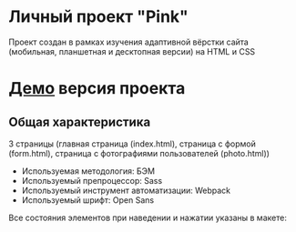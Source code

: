 # **Личный проект "Pink"**
Проект создан в рамках изучения адаптивной вёрстки сайта (мобильная, планшетная и десктопная версии) на HTML и CSS

 # [Демо](https://fadeyush.github.io/Pink/) версия проекта


## Общая характеристика
3 страницы (главная страница (index.html), страница с формой (form.html), страница с фотографиями пользователей (photo.html))
- Используемая методология: БЭМ
- Используемый препроцессор: Sass
- Используемый инструмент автоматизации: Webpack
- Используемый шрифт: Open Sans

Все состояния элементов при наведении и нажатии указаны в макете: 
